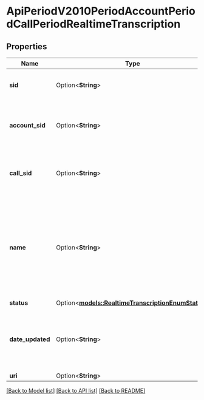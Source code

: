 # ApiPeriodV2010PeriodAccountPeriodCallPeriodRealtimeTranscription

## Properties

Name | Type | Description | Notes
------------ | ------------- | ------------- | -------------
**sid** | Option<**String**> | The SID of the Transcription resource. | [optional]
**account_sid** | Option<**String**> | The SID of the [Account](https://www.twilio.com/docs/iam/api/account) that created this Transcription resource. | [optional]
**call_sid** | Option<**String**> | The SID of the [Call](https://www.twilio.com/docs/voice/api/call-resource) the Transcription resource is associated with. | [optional]
**name** | Option<**String**> | The user-specified name of this Transcription, if one was given when the Transcription was created. This may be used to stop the Transcription. | [optional]
**status** | Option<[**models::RealtimeTranscriptionEnumStatus**](realtime_transcription_enum_status.md)> |  | [optional]
**date_updated** | Option<**String**> | The date and time in GMT that this resource was last updated, specified in [RFC 2822](https://www.ietf.org/rfc/rfc2822.txt) format. | [optional]
**uri** | Option<**String**> |  | [optional]

[[Back to Model list]](../README.md#documentation-for-models) [[Back to API list]](../README.md#documentation-for-api-endpoints) [[Back to README]](../README.md)


